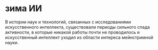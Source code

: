 # зима ИИ
В истории наук и технологий, связанных с исследованиями искусственного интеллекта, существовали периоды сильного спада активности, в которые никакой работы почти не проводилось и искусственный интеллект уходил из области интереса мейнстримной науки.